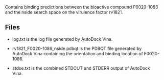 Contains binding predictions between the bioactive compound F0020-1086 and the nside search space on the virulence factor rv1821.

## Files

- log.txt is the log file generated by AutoDock Vina.

- rv1821_F0020-1086_nside.pdbqt is the PDBQT file generated by AutoDock Vina containing the orientation and binding location of F0020-1086.

- stdoe.txt is the combined STDOUT and STDERR output of AutoDock Vina.

